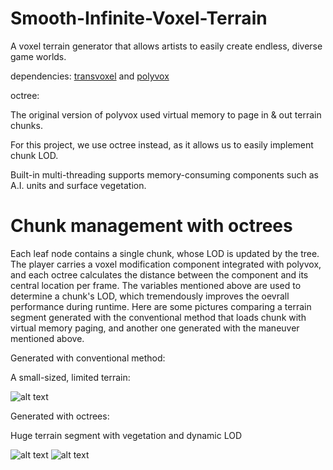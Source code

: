 # Smooth-Infinite-Voxel-Terrain
A voxel terrain generator that allows artists to easily create endless, diverse game worlds.

dependencies: [transvoxel](transvoxel.org) and [polyvox](volumesoffun.com)

octree: 

The original version of polyvox used virtual memory to page in & out terrain chunks.

For this project, we use octree instead, as it allows us to easily implement chunk LOD.

Built-in multi-threading supports memory-consuming components such as A.I. units and surface vegetation.

# Chunk management with octrees
Each leaf node contains a single chunk, whose LOD is updated by the tree. The player carries a voxel modification component integrated with polyvox, and each octree calculates the distance between the component and its central location per frame. The variables mentioned above are used to determine a chunk's LOD, which tremendously improves the oevrall performance during runtime. Here are some pictures comparing a terrain segment generated with the conventional method that loads chunk with virtual memory paging, and another one generated with the maneuver mentioned above.

Generated with conventional method:

A small-sized, limited terrain:

![alt text](https://i2.wp.com/cplusplusgametricks.files.wordpress.com/2017/12/screen-shot-2017-12-19-at-10-38-31-pm.png?ssl=1&w=450)

Generated with octrees:

Huge terrain segment with vegetation and dynamic LOD

![alt text](https://i0.wp.com/cplusplusgametricks.files.wordpress.com/2017/12/screen-shot-2017-12-27-at-10-11-12-pm.png?ssl=1&w=450)
![alt text](https://i0.wp.com/cplusplusgametricks.files.wordpress.com/2017/12/screen-shot-2017-12-27-at-10-11-47-pm.png?ssl=1&w=450)
